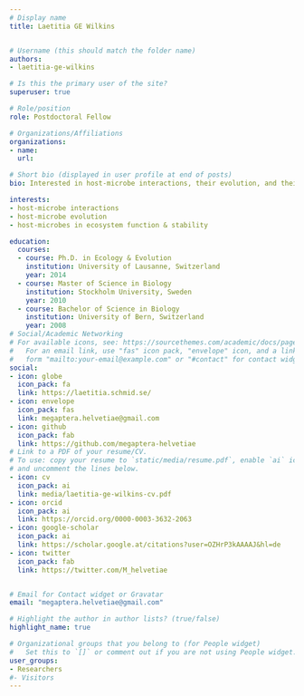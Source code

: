 ```yaml
---
# Display name
title: Laetitia GE Wilkins


# Username (this should match the folder name)
authors:
- laetitia-ge-wilkins

# Is this the primary user of the site?
superuser: true

# Role/position
role: Postdoctoral Fellow

# Organizations/Affiliations
organizations:
- name: 
  url: 

# Short bio (displayed in user profile at end of posts)
bio: Interested in host-microbe interactions, their evolution, and their role in ecosystem function and stability.

interests:
- host-microbe interactions
- host-microbe evolution
- host-microbes in ecosystem function & stability

education:
  courses:
  - course: Ph.D. in Ecology & Evolution
    institution: University of Lausanne, Switzerland
    year: 2014
  - course: Master of Science in Biology
    institution: Stockholm University, Sweden
    year: 2010    
  - course: Bachelor of Science in Biology
    institution: University of Bern, Switzerland
    year: 2008
# Social/Academic Networking
# For available icons, see: https://sourcethemes.com/academic/docs/page-builder/#icons
#   For an email link, use "fas" icon pack, "envelope" icon, and a link in the
#   form "mailto:your-email@example.com" or "#contact" for contact widget.
social:
- icon: globe
  icon_pack: fa
  link: https://laetitia.schmid.se/
- icon: envelope
  icon_pack: fas
  link: megaptera.helvetiae@gmail.com
- icon: github
  icon_pack: fab
  link: https://github.com/megaptera-helvetiae
# Link to a PDF of your resume/CV.
# To use: copy your resume to `static/media/resume.pdf`, enable `ai` icons in `params.toml`, 
# and uncomment the lines below.
- icon: cv
  icon_pack: ai
  link: media/laetitia-ge-wilkins-cv.pdf
- icon: orcid
  icon_pack: ai
  link: https://orcid.org/0000-0003-3632-2063
- icon: google-scholar
  icon_pack: ai
  link: https://scholar.google.at/citations?user=OZHrP3kAAAAJ&hl=de
- icon: twitter
  icon_pack: fab
  link: https://twitter.com/M_helvetiae


# Email for Contact widget or Gravatar
email: "megaptera.helvetiae@gmail.com"

# Highlight the author in author lists? (true/false)
highlight_name: true

# Organizational groups that you belong to (for People widget)
#   Set this to `[]` or comment out if you are not using People widget.
user_groups:
- Researchers
#- Visitors
---
```


